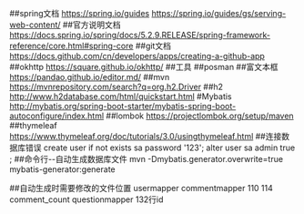 ##spring文档 
https://spring.io/guides https://spring.io/guides/gs/serving-web-content/ 
##官方说明文档
https://docs.spring.io/spring/docs/5.2.9.RELEASE/spring-framework-reference/core.html#spring-core
##git文档 
https://docs.github.com/cn/developers/apps/creating-a-github-app 
##okhttp 
https://square.github.io/okhttp/ 
##工具
##posman
##富文本框
https://pandao.github.io/editor.md/
##mvn
https://mvnrepository.com/search?q=org.h2.Driver
##h2
http://www.h2database.com/html/quickstart.html
#Mybatis
http://mybatis.org/spring-boot-starter/mybatis-spring-boot-autoconfigure/index.html
##lombok
https://projectlombok.org/setup/maven
##thymeleaf
https://www.thymeleaf.org/doc/tutorials/3.0/usingthymeleaf.html
##连接数据库错误
create user if not exists sa password '123';
alter user sa admin true ;
##命令行--自动生成数据库文件
mvn -Dmybatis.generator.overwrite=true mybatis-generator:generate

##自动生成时需要修改的文件位置
usermapper   commentmapper 110 114 comment_count  questionmapper 132行id

